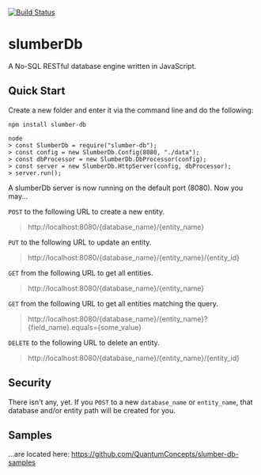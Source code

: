 [![Build Status](https://travis-ci.org/QuantumConcepts/slumber-db.svg?branch=master)](https://travis-ci.org/QuantumConcepts/slumber-db)

# slumberDb
A No-SQL RESTful database engine written in JavaScript.

## Quick Start
Create a new folder and enter it via the command line and do the following:

    npm install slumber-db
    
    node
    > const SlumberDb = require("slumber-db");
    > const config = new SlumberDb.Config(8080, "./data");
    > const dbProcessor = new SlumberDb.DbProcessor(config);
    > const server = new SlumberDb.HttpServer(config, dbProcessor);
    > server.run();

A slumberDb server is now running on the default port (8080). Now you may...

`POST` to the following URL to create a new entity.
> http://localhost:8080/{database_name}/{entity_name}
	
`PUT` to the following URL to update an entity.
> http://localhost:8080/{database_name}/{entity_name}/{entity_id}
	
`GET` from the following URL to get all entities.
> http://localhost:8080/{database_name}/{entity_name}
	
`GET` from the following URL to get all entities matching the query.
> http://localhost:8080/{database_name}/{entity_name}?{field_name}.equals={some_value}
	
`DELETE` to the following URL to delete an entity.
> http://localhost:8080/{database_name}/{entity_name}/{entity_id}

## Security

There isn't any, yet. If you `POST` to a new `database_name` or `entity_name`, that database and/or entity path will be created for you.

## Samples

...are located here: https://github.com/QuantumConcepts/slumber-db-samples
